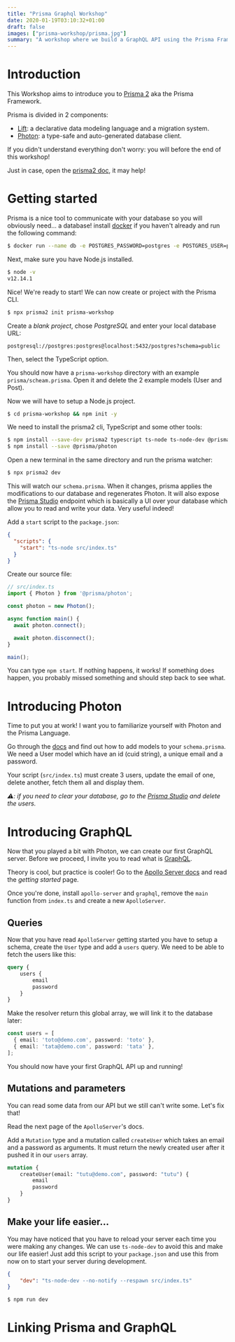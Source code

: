 ```yaml
---
title: "Prisma Graphql Workshop"
date: 2020-01-19T03:10:32+01:00
draft: false
images: ["prisma-workshop/prisma.jpg"]
summary: "A workshop where we build a GraphQL API using the Prisma Framework"
---
```


# Introduction

This Workshop aims to introduce you to [Prisma 2](https://github.com/prisma/primsa2)
aka the Prisma Framework.

Prisma is divided in 2 components:
- [Lift](https://lift.prisma.io/): a declarative data modeling language
and a migration system.
- [Photon](https://photonjs.prisma.io/): a type-safe and auto-generated
database client.

If you didn't understand everything don't worry: you will before the end
of this workshop!

Just in case, open the [prisma2 doc](https://github.com/prisma/prisma2/tree/master/docs),
it may help!


# Getting started

Prisma is a nice tool to communicate with your database so you will obviously need...
a database! install [docker](https://docs.docker.com/install/) if you haven't already
and run the following command:

```bash
$ docker run --name db -e POSTGRES_PASSWORD=postgres -e POSTGRES_USER=postgres -p 5432:5432 -d postgres
```

Next, make sure you have Node.js installed.

```bash
$ node -v
v12.14.1
```

Nice! We're ready to start! We can now create or project with the Prisma CLI.

````bash
$ npx prisma2 init prisma-workshop
````

Create a *blank project*, chose *PostgreSQL* and enter your local database URL:

```
postgresql://postgres:postgres@localhost:5432/postgres?schema=public
```

Then, select the TypeScript option.

You should now have a `prisma-workshop` directory with an example `prisma/scheam.prisma`.
Open it and delete the 2 example models (User and Post).


Now we will have to setup a Node.js project.

```bash
$ cd prisma-workshop && npm init -y
```

We need to install the prisma2 cli, TypeScript and some other tools:

```bash
$ npm install --save-dev prisma2 typescript ts-node ts-node-dev @prisma/sdk
$ npm install --save @prisma/photon
```

Open a new terminal in the same directory and run the prisma watcher:

```bash
$ npx prisma2 dev
```

This will watch our `schema.prisma`. When it changes, prisma applies the modifications
to our database and regenerates Photon. It will also expose the
[Prisma Studio](http://localhost:5555/) endpoint which is basically a UI over your database
which allow you to read and write your data. Very useful indeed!

Add a `start` script to the `package.json`:

```json
{
  "scripts": {
    "start": "ts-node src/index.ts"
  }
}
```

Create our source file:

```typescript
// src/index.ts
import { Photon } from '@prisma/photon';

const photon = new Photon();

async function main() {
  await photon.connect();

  await photon.disconnect();
}

main();
```

You can type `npm start`. If nothing happens, it works! If something does happen,
you probably missed something and should step back to see what.


# Introducing Photon

Time to put you at work! I want you to familiarize yourself with Photon and the
Prisma Language.

Go through the [docs](https://github.com/prisma/prisma2/tree/master/docs)
and find out how to add models to your `schema.prisma`. We need a User model which have
an id (cuid string), a unique email and a password.

Your script (`src/index.ts`) must create 3 users, update the email of one, delete
another, fetch them all and display them.

*⚠️: if you need to clear your database, go to the [Prisma Studio](http://localhost:5555/)
and delete the users.*


# Introducing GraphQL

Now that you played a bit with Photon, we can create our first GraphQL server. Before we
proceed, I invite you to read what is [GraphQL](https://graphql.org/).

Theory is cool, but practice is cooler! Go to the
[Apollo Server docs](https://www.apollographql.com/docs/apollo-server/) and read the
*getting started* page.

Once you're done, install `apollo-server` and `graphql`, remove the `main` function from
`index.ts` and create a new `ApolloServer`.

## Queries

Now that you have read `ApolloServer` getting started you have to setup a schema, create
the `User` type and add a `users` query. We need to be able to fetch the users like this:

```graphql
query {
    users {
        email
        password
    }
}
```

Make the resolver return this global array, we will link it to the database later:

```typescript
const users = [
  { email: 'toto@demo.com', password: 'toto' },
  { email: 'tata@demo.com', password: 'tata' },
];
```

You should now have your first GraphQL API up and running!

## Mutations and parameters

You can read some data from our API but we still can't write some. Let's fix that!

Read the next page of the `ApolloServer`'s docs.

Add a `Mutation` type and a mutation called `createUser` which takes an email and a
password as arguments. It must return the newly created user after it pushed it in our
`users` array.

```graphql
mutation {
    createUser(email: "tutu@demo.com", password: "tutu") {
        email
        password
    }
}
```

## Make your life easier...

You may have noticed that you have to reload your server each time you were making any
changes. We can use `ts-node-dev` to avoid this and make our life easier! Just add this
script to your `package.json` and use this from now on to start your server during
development.

```json
{
    "dev": "ts-node-dev --no-notify --respawn src/index.ts"
}
```

```bash
$ npm run dev
```


# Linking Prisma and GraphQL
